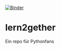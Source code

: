 [![Binder](https://mybinder.org/badge_logo.svg)](https://mybinder.org/v2/gh/MrChrisBee/lern2gether/main?labpath=solutions_0(2).ipynb)

# lern2gether

Ein repo für Pythonfans


